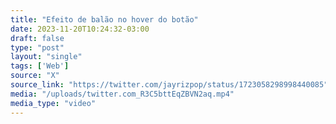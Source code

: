 ```yaml
---
title: "Efeito de balão no hover do botão"
date: 2023-11-20T10:24:32-03:00
draft: false
type: "post"
layout: "single"
tags: ['Web']
source: "X"
source_link: "https://twitter.com/jayrizpop/status/1723058298998440085"
media: "/uploads/twitter.com_R3C5bttEqZBVN2aq.mp4"
media_type: "video"
---
```


